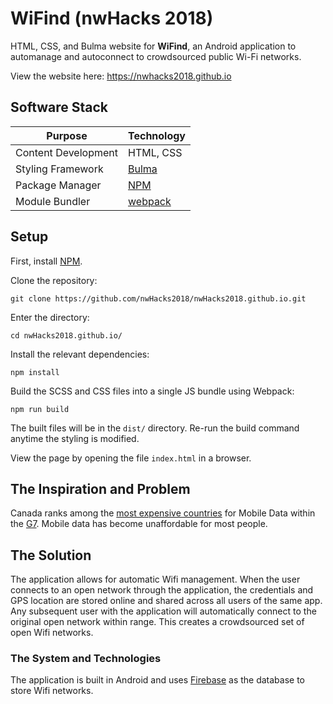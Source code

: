 # WiFind (nwHacks 2018)

HTML, CSS, and Bulma website for **WiFind**, an Android application to automanage and autoconnect to crowdsourced public Wi-Fi networks.

View the website here: https://nwhacks2018.github.io

## Software Stack

| Purpose | Technology |
| --- | --- |
| Content Development | HTML, CSS |
| Styling Framework | [Bulma](https://bulma.io/) |
| Package Manager | [NPM](https://www.npmjs.com/) |
| Module Bundler | [webpack](https://webpack.js.org/)

## Setup

First, install [NPM](https://www.npmjs.com/).

Clone the repository:
```console
git clone https://github.com/nwHacks2018/nwHacks2018.github.io.git
```

Enter the directory:
```console
cd nwHacks2018.github.io/
```

Install the relevant dependencies:
```console
npm install
```

Build the SCSS and CSS files into a single JS bundle using Webpack:
```console
npm run build
```

The built files will be in the `dist/` directory. Re-run the build command anytime the styling is modified.

View the page by opening the file `index.html` in a browser.

## The Inspiration and Problem
Canada ranks among the [most expensive countries](https://crtc.gc.ca/eng/publications/reports/compar/compar2016.pdf) for Mobile Data within the [G7](https://www.cfr.org/backgrounder/group-seven-g7). Mobile data has become unaffordable for most people. 

## The Solution
The application allows for automatic Wifi management. When the user connects to an open network through the application, the credentials and GPS location are stored online and shared across all users of the same app. Any subsequent user with the application will automatically connect to the original open network within range. This creates a crowdsourced set of open Wifi networks.

### The System and Technologies
The application is built in Android and uses [Firebase](https://firebase.google.com/) as the database to store Wifi networks.
